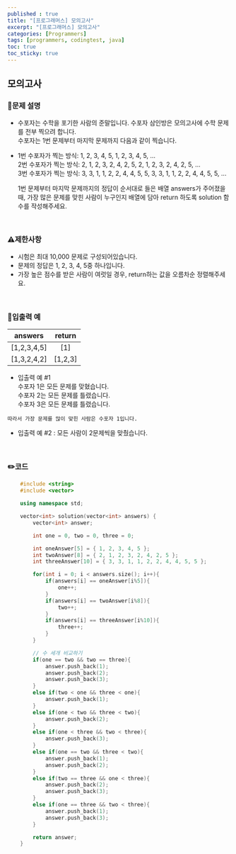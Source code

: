 ```yaml
---
published : true
title: "[프로그래머스] 모의고사"
excerpt: "[프로그래머스] 모의고사"
categories: [Programmers]
tags: [programmers, codingtest, java]
toc: true
toc_sticky: true
---
```


## 모의고사

### 📝문제 설명 

+ 수포자는 수학을 포기한 사람의 준말입니다. 수포자 삼인방은 모의고사에 수학 문제를 전부 찍으려 합니다.  
    수포자는 1번 문제부터 마지막 문제까지 다음과 같이 찍습니다.  

+ 1번 수포자가 찍는 방식: 1, 2, 3, 4, 5, 1, 2, 3, 4, 5, ...  
    2번 수포자가 찍는 방식: 2, 1, 2, 3, 2, 4, 2, 5, 2, 1, 2, 3, 2, 4, 2, 5, ...  
    3번 수포자가 찍는 방식: 3, 3, 1, 1, 2, 2, 4, 4, 5, 5, 3, 3, 1, 1, 2, 2, 4, 4, 5, 5, ...  
    
    1번 문제부터 마지막 문제까지의 정답이 순서대로 들은 배열 answers가 주어졌을 때, 가장 많은 문제를 맞힌 사람이 누구인지 배열에 담아 return 하도록 solution 함수를 작성해주세요.

<br/>

### ⚠️제한사항
   
+ 시험은 최대 10,000 문제로 구성되어있습니다.
+ 문제의 정답은 1, 2, 3, 4, 5중 하나입니다.
+ 가장 높은 점수를 받은 사람이 여럿일 경우, return하는 값을 오름차순 정렬해주세요.

<br/>

### 📜입출력 예

   | answers | 	return  |
   | :---: | :----: |
   | [1,2,3,4,5]	 | [1] |
   | [1,3,2,4,2]	| [1,2,3] |   

   + 입출력 예 #1  
        수포자 1은 모든 문제를 맞혔습니다.  
        수포자 2는 모든 문제를 틀렸습니다.  
        수포자 3은 모든 문제를 틀렸습니다.  
    
    따라서 가장 문제를 많이 맞힌 사람은 수포자 1입니다.
   
   + 입출력 예 #2 : 모든 사람이 2문제씩을 맞췄습니다.

<br/>

### ✏️코드

```cpp
    #include <string>
    #include <vector>

    using namespace std;

    vector<int> solution(vector<int> answers) {
        vector<int> answer;

        int one = 0, two = 0, three = 0;

        int oneAnswer[5] = { 1, 2, 3, 4, 5 };
        int twoAnswer[8] = { 2, 1, 2, 3, 2, 4, 2, 5 };
        int threeAnswer[10] = { 3, 3, 1, 1, 2, 2, 4, 4, 5, 5 };

        for(int i = 0; i < answers.size(); i++){
            if(answers[i] == oneAnswer[i%5]){
                one++;
            }
            if(answers[i] == twoAnswer[i%8]){
                two++;
            }
            if(answers[i] == threeAnswer[i%10]){
                three++;
            }
        }

        // 수 세개 비교하기
        if(one == two && two == three){
            answer.push_back(1);
            answer.push_back(2);
            answer.push_back(3);
        }
        else if(two < one && three < one){
            answer.push_back(1);
        }
        else if(one < two && three < two){
            answer.push_back(2);
        }
        else if(one < three && two < three){
            answer.push_back(3);
        }
        else if(one == two && three < two){
            answer.push_back(1);
            answer.push_back(2);
        }
        else if(two == three && one < three){
            answer.push_back(2);
            answer.push_back(3);
        }
        else if(one == three && two < three){
            answer.push_back(1);
            answer.push_back(3);
        }

        return answer;
    }
```
